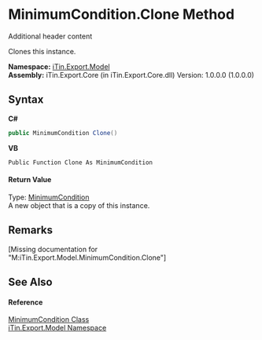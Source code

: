 # MinimumCondition.Clone Method 
Additional header content 

Clones this instance.

**Namespace:**&nbsp;<a href="N_iTin_Export_Model">iTin.Export.Model</a><br />**Assembly:**&nbsp;iTin.Export.Core (in iTin.Export.Core.dll) Version: 1.0.0.0 (1.0.0.0)

## Syntax

**C#**<br />
``` C#
public MinimumCondition Clone()
```

**VB**<br />
``` VB
Public Function Clone As MinimumCondition
```


#### Return Value
Type: <a href="T_iTin_Export_Model_MinimumCondition">MinimumCondition</a><br />A new object that is a copy of this instance.

## Remarks
\[Missing <remarks> documentation for "M:iTin.Export.Model.MinimumCondition.Clone"\]

## See Also


#### Reference
<a href="T_iTin_Export_Model_MinimumCondition">MinimumCondition Class</a><br /><a href="N_iTin_Export_Model">iTin.Export.Model Namespace</a><br />